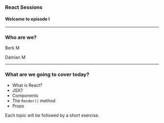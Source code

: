 ### React Sessions

#### Welcome to episode I

---

### Who are we?

Berk M

Damian M

---

### What are we going to cover today?

- What is React?
- JSX?
- Components
- The `Render()` method
- Props

Each topic will be followed by a short exercise.
